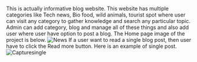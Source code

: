 This is actually informative blog website. This website has multiple categories like Tech news, Bio food, wild animals, tourist spot where user can visit any category to gather knowledge and   search any particular topic. Admin can add category, blog and manage all of these things and also add user where user have option to post a blog.
The  Home page image of the project is below.
![News](https://user-images.githubusercontent.com/60401072/132962456-f098346b-8d81-44ec-a46b-91f9ac710299.PNG)
If a user want to  read a single blog post, then user have to click the Read more button. Here is an example of single post.
![Capturesingle](https://user-images.githubusercontent.com/60401072/132963026-2b00f505-57b0-4c81-923d-ee91326da641.PNG)
